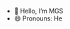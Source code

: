 - 👋 Hello, I’m MGS
- 😄 Pronouns: He



<!---
Miguelmgs/Miguelmgs is a ✨ special ✨ repository because its `README.md` (this file) appears on your GitHub profile.
You can click the Preview link to take a look at your changes.
--->
